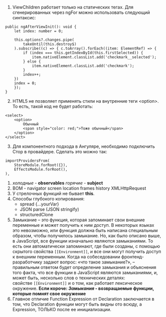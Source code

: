 1. ViewChildren работает только на статических тегах. Для сгенерированных через ngFor можно использовать следующий синтаксис:
```
public ngAfterViewInit(): void {
	let index: number = 0;
	
	this.options?.changes.pipe(
		takeUntil(this.destroy$)
	).subscribe((c) => { c.toArray().forEach((item: ElementRef) => {
		if (index === this.getIndexById(this.firstSelected)) {
			item.nativeElement.classList.add('checkmark__selected');
		} else {
			item.nativeElement.classList.add('checkmark');
		}
		index++;
	})
	index = 0;
	});
}
```

2. HTML5 не позволяет применять стили на внутренние теги \<option>. То есть, такой код не будет работать:
```
<select>
	<option>
		Обычный 
		<span style="color: red;">Тоже обычный</span>
	</option>
</select>
```
3. Для компонентного подхода в Ангуляре, необходимо подключить Стор в провайдере. Сделать это можно так:
```
importProvidersFrom(
	StoreModule.forRoot({}),
	EffectsModule.forRoot(),
),
```
1.  *холодные* - **observables**
	*горячие* - **subject**
2. BOM - 
		navigator
		screen
		location
		frames
		history
		XMLHttpRequest
3. У стрелочных функций не бывает **this**.
4. Способы глубокого копирования:
	- spread {...yourVar}
	- JSON parse (JSON stringify)
	- structuredClone
5. Замыкание – это функция, которая запоминает свои внешние переменные и может получить к ним доступ. В некоторых языках это невозможно, или функция должна быть написана специальным образом, чтобы получилось замыкание. Но, как было описано выше, в JavaScript, все функции изначально являются замыканиями. То есть они автоматически запоминают, где были созданы, с помощью скрытого свойства `[[Environment]]`, и все они могут получить доступ к внешним переменным. Когда на собеседовании фронтенд-разработчику задают вопрос: «что такое замыкание?», – правильным ответом будет определение замыкания и объяснения того факта, что все функции в JavaScript являются замыканиями, и, может быть, несколько слов о технических деталях: свойстве `[[Environment]]` и о том, как работает лексическое окружение.
	**Если короче: *Замыкания* - возвращаемые функции, которые помнят свое окружение**
6. Главное отличие Function Expression от Declaration заключается в том, что Declaration функции могут быть видны ото всюду, а Expression, ТОЛЬКО после ее инициализации.